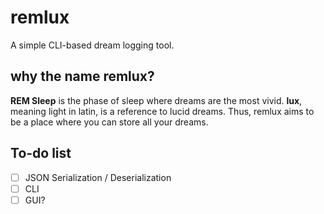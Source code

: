 # remlux
A simple CLI-based dream logging tool.

## why the name remlux?
**REM Sleep** is the phase of sleep where dreams are the most vivid. **lux**, meaning light in latin, is a reference to lucid dreams. Thus, remlux aims to be a place where you can store all your dreams.

## To-do list
- [ ] JSON Serialization / Deserialization
- [ ] CLI
- [ ] GUI?
